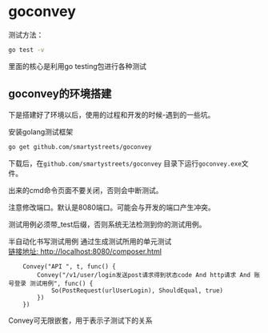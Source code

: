 # goconvey
测试方法：
```bash
go test -v
```
里面的核心是利用go testing包进行各种测试  

## goconvey的环境搭建 
下是搭建好了环境以后，使用的过程和开发的时候-遇到的一些坑。

安装golang测试框架
```bash
go get github.com/smartystreets/goconvey
```

下载后，在`github.com/smartystreets/goconvey` 目录下运行`goconvey.exe`文件。  

出来的cmd命令页面不要关闭，否则会中断测试。  

注意修改端口。默认是8080端口。可能会与开发的端口产生冲突。  

测试用例必须带_test后缀，否则系统无法检测到你的测试用例。  

半自动化书写测试用例 通过生成测试所用的单元测试  
[链接地址: http://localhost:8080/composer.html](http://localhost:8080/composer.html)

```golang
    Convey("API ", t, func() {
        Convey("/v1/user/login发送post请求得到状态code And http请求 And 账号登录 测试用例", func() {
            So(PostRequest(urlUserLogin), ShouldEqual, true)
        })
    })
```

Convey可无限嵌套，用于表示子测试下的关系  
